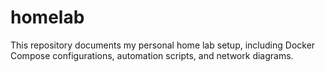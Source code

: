# homelab
This repository documents my personal home lab setup, including Docker Compose configurations, automation scripts, and network diagrams.
